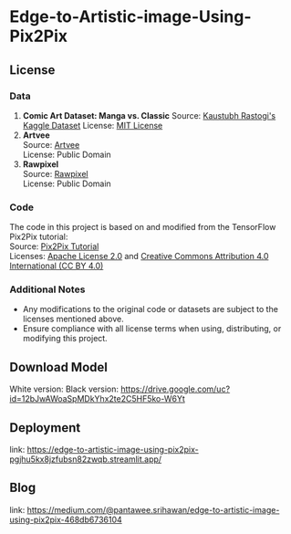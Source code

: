 # Edge-to-Artistic-image-Using-Pix2Pix

## License
### Data
1. **Comic Art Dataset: Manga vs. Classic**
   Source: [Kaustubh Rastogi's Kaggle Dataset](https://www.kaggle.com/datasets/kaustubhrastogi17/manga-and-classic-comic-arts)
   License: [MIT License](https://opensource.org/licenses/MIT)
2. **Artvee**  
   Source: [Artvee](https://artvee.com)  
   License: Public Domain
3. **Rawpixel**  
   Source: [Rawpixel](https://www.rawpixel.com/public-domain)  
   License: Public Domain
### Code
The code in this project is based on and modified from the TensorFlow Pix2Pix tutorial:  
Source: [Pix2Pix Tutorial](https://www.tensorflow.org/tutorials/generative/pix2pix?hl=th)  
Licenses: [Apache License 2.0](https://www.apache.org/licenses/LICENSE-2.0) and [Creative Commons Attribution 4.0 International (CC BY 4.0)](https://creativecommons.org/licenses/by/4.0/)  

### Additional Notes
- Any modifications to the original code or datasets are subject to the licenses mentioned above.
- Ensure compliance with all license terms when using, distributing, or modifying this project.

## Download Model
White version:
Black version: https://drive.google.com/uc?id=12bJwAWoaSpMDkYhx2te2C5HF5ko-W6Yt
## Deployment
link: https://edge-to-artistic-image-using-pix2pix-pgjhu5kx8jzfubsn82zwqb.streamlit.app/

## Blog
link: https://medium.com/@pantawee.srihawan/edge-to-artistic-image-using-pix2pix-468db6736104
